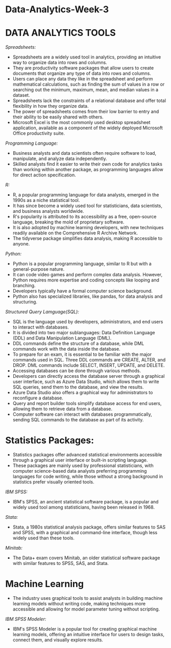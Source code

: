 # Data-Analytics-Week-3
# DATA ANALYTICS TOOLS
_Spreadsheets:_
- Spreadsheets are a widely used tool in analytics, providing an intuitive way to organize data into rows and columns.
- They are productivity software packages that allow users to create documents that organize any type of data into rows and columns.
- Users can place any data they like in the spreadsheet and perform mathematical calculations, such as finding the sum of values in a row or searching out the minimum, maximum, mean, and median values in a dataset.
- Spreadsheets lack the constraints of a relational database and offer total flexibility in how they organize data.
- The power of spreadsheets comes from their low barrier to entry and their ability to be easily shared with others.
- Microsoft Excel is the most commonly used desktop spreadsheet application, available as a component of the widely deployed Microsoft Office productivity suite.

_Programming Language:_
- Business analysts and data scientists often require software to load, manipulate, and analyze data independently.
- Skilled analysts find it easier to write their own code for analytics tasks than working within another package, as programming languages allow for direct action specification.

_R:_
- R, a popular programming language for data analysts, emerged in the 1990s as a niche statistical tool.
- It has since become a widely used tool for statisticians, data scientists, and business analysts worldwide.
- R's popularity is attributed to its accessibility as a free, open-source language, breaking the mold of proprietary software.
- It is also adopted by machine learning developers, with new techniques readily available on the Comprehensive R Archive Network.
- The tidyverse package simplifies data analysis, making R accessible to anyone.

_Python:_
- Python is a popular programming language, similar to R but with a general-purpose nature.
- It can code video games and perform complex data analysis. However, Python requires more expertise and coding concepts like looping and branching.
- Developers typically have a formal computer science background.
- Python also has specialized libraries, like pandas, for data analysis and structuring.

_Structured Query Lamguage(SQL):_
- SQL is the language used by developers, administrators, and end users to interact with databases.
- It is divided into two major sublanguages: Data Definition Language (DDL) and Data Manipulation Language (DML).
- DDL commands define the structure of a database, while DML commands work with the data inside the database.
- To prepare for an exam, it is essential to be familiar with the major commands used in SQL. Three DDL commands are CREATE, ALTER, and DROP. DML commands include SELECT, INSERT, UPDATE, and DELETE.
- Accessing databases can be done through various methods.
- Developers can directly access the database server through a graphical user interface, such as Azure Data Studio, which allows them to write SQL queries, send them to the database, and view the results.
- Azure Data Studio also offers a graphical way for administrators to reconfigure a database.
- Query and report builder tools simplify database access for end users, allowing them to retrieve data from a database.
- Computer software can interact with databases programmatically, sending SQL commands to the database as part of its activity.

# Statistics Packages:
- Statistics packages offer advanced statistical environments accessible through a graphical user interface or built-in scripting language.
- These packages are mainly used by professional statisticians, with computer science-based data analysts preferring programming languages for code writing, while those without a strong background in statistics prefer visually oriented tools.

_IBM SPSS:_
- IBM's SPSS, an ancient statistical software package, is a popular and widely used tool among statisticians, having been released in 1968.

_Stata:_
- Stata, a 1980s statistical analysis package, offers similar features to SAS and SPSS, with a graphical and command-line interface, though less widely used than these tools.

_Minitab:_
- The Data+ exam covers Minitab, an older statistical software package with similar features to SPSS, SAS, and Stata.

# Machine Learning
- The industry uses graphical tools to assist analysts in building machine learning models without writing code, making techniques more accessible and allowing for model parameter tuning without scripting.

_IBM SPSS Modeler:_
- IBM's SPSS Modeler is a popular tool for creating graphical machine learning models, offering an intuitive interface for users to design tasks, connect them, and visually explore results.
